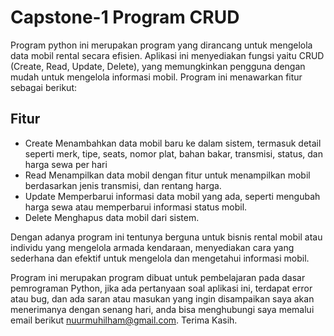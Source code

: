 # Capstone-1 Program CRUD 
Program python ini merupakan program yang dirancang untuk mengelola data mobil rental secara efisien. Aplikasi ini menyediakan fungsi yaitu CRUD (Create, Read, Update, Delete), yang memungkinkan pengguna dengan mudah untuk mengelola informasi mobil. Program ini menawarkan fitur sebagai berikut:

## Fitur  
* Create Menambahkan data mobil baru ke dalam sistem, termasuk detail seperti merk, tipe, seats, nomor plat,  bahan bakar, transmisi, status, dan harga sewa per hari    
* Read Menampilkan data mobil dengan fitur untuk menampilkan mobil berdasarkan jenis transmisi, dan rentang harga.  
* Update Memperbarui informasi data mobil yang ada, seperti mengubah harga sewa atau memperbarui informasi status mobil.     
* Delete Menghapus data mobil dari sistem.  

Dengan adanya program ini tentunya berguna untuk bisnis rental mobil atau individu yang mengelola armada kendaraan, menyediakan cara yang sederhana dan efektif untuk mengelola dan mengetahui informasi mobil.

Program ini merupakan program dibuat untuk pembelajaran pada dasar pemrograman Python, jika ada pertanyaan soal aplikasi ini, terdapat error atau bug, dan ada saran atau masukan yang ingin disampaikan saya akan menerimanya dengan senang hari, anda bisa menghubungi saya memalui email berikut nuurmuhilham@gmail.com. 
Terima Kasih.
